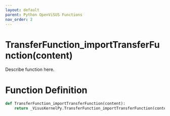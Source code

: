 ```yaml
---
layout: default
parent: Python OpenViSUS Functions
nav_order: 2
---
```


# TransferFunction_importTransferFunction(content)

Describe function here.

# Function Definition

```python
def TransferFunction_importTransferFunction(content):
    return _VisusKernelPy.TransferFunction_importTransferFunction(content)

```